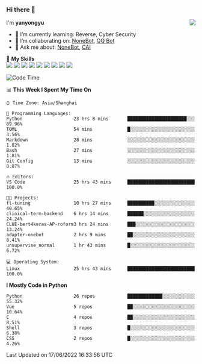 ### Hi there 👋

<a href="#">
  <img align="right" src="https://github-readme-stats.vercel.app/api?username=yanyongyu&count_private=true&show_icons=true&bg_color=15,f2f7fd,E0EAFC" />
</a>

I'm **yanyongyu**

- 🌱 I’m currently learning: Reverse, Cyber Security
- 👯 I’m collaborating on: [NoneBot](https://github.com/nonebot), [QQ Bot](https://github.com/Mrs4s/go-cqhttp)
- 💬 Ask me about: [NoneBot](https://github.com/nonebot), [CAI](https://github.com/cscs181/CAI)

🌟 **My Skills**  
![](https://img.shields.io/badge/-Python-3e74a2?style=flat-square&logo=Python&logoColor=fff)
![](https://img.shields.io/badge/-Node.js-339933?style=flat-square&logo=Node.js&logoColor=fff)
![](https://img.shields.io/badge/-Vue-4fc08d?style=flat-square&logo=Vue.js&logoColor=fff)
![](https://img.shields.io/badge/-React-2d98ce?style=flat-square&logo=React&logoColor=fff)
![](https://img.shields.io/badge/-Docker-2496ED?style=flat-square&logo=Docker&logoColor=fff)
![](https://img.shields.io/badge/-Linux-000000?style=flat-square&logo=Linux&logoColor=fff)
![](https://img.shields.io/badge/-MySQL-4479A1?style=flat-square&logo=MySQL&logoColor=fff)
![](https://img.shields.io/badge/-Redis-DC382D?style=flat-square&logo=Redis&logoColor=fff)
![](https://img.shields.io/badge/-MongoDB-47A248?style=flat-square&logo=MongoDB&logoColor=fff)

<!--START_SECTION:waka-->
![Code Time](http://img.shields.io/badge/Code%20Time-0%20secs-blue)

📊 **This Week I Spent My Time On** 

```text
⌚︎ Time Zone: Asia/Shanghai

💬 Programming Languages: 
Python                   23 hrs 8 mins       ██████████████████████░░░   89.96% 
TOML                     54 mins             █░░░░░░░░░░░░░░░░░░░░░░░░   3.56% 
Markdown                 28 mins             ░░░░░░░░░░░░░░░░░░░░░░░░░   1.82% 
Bash                     27 mins             ░░░░░░░░░░░░░░░░░░░░░░░░░   1.81% 
Git Config               13 mins             ░░░░░░░░░░░░░░░░░░░░░░░░░   0.87%

🔥 Editors: 
VS Code                  25 hrs 43 mins      █████████████████████████   100.0%

🐱‍💻 Projects: 
fl-tuning                10 hrs 27 mins      ██████████░░░░░░░░░░░░░░░   40.65% 
clinical-term-backend    6 hrs 14 mins       ██████░░░░░░░░░░░░░░░░░░░   24.24% 
CLUE-bert4keras-AP-roform3 hrs 24 mins       ███░░░░░░░░░░░░░░░░░░░░░░   13.24% 
adapter-onebot           2 hrs 9 mins        ██░░░░░░░░░░░░░░░░░░░░░░░   8.41% 
unsupervise_normal       1 hr 43 mins        █░░░░░░░░░░░░░░░░░░░░░░░░   6.72%

💻 Operating System: 
Linux                    25 hrs 43 mins      █████████████████████████   100.0%

```

**I Mostly Code in Python** 

```text
Python                   26 repos            █████████████░░░░░░░░░░░░   55.32% 
Vue                      5 repos             ██░░░░░░░░░░░░░░░░░░░░░░░   10.64% 
C                        4 repos             ██░░░░░░░░░░░░░░░░░░░░░░░   8.51% 
Shell                    3 repos             █░░░░░░░░░░░░░░░░░░░░░░░░   6.38% 
CSS                      2 repos             █░░░░░░░░░░░░░░░░░░░░░░░░   4.26%

```



 Last Updated on 17/06/2022 16:33:56 UTC
<!--END_SECTION:waka-->
